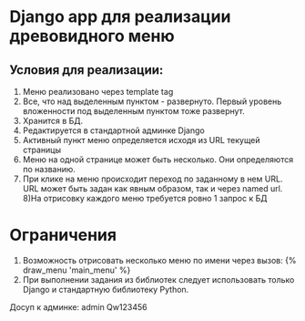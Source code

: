 # Django app для реализации древовидного меню
## Условия для реализации:
1) Меню реализовано через template tag
2) Все, что над выделенным пунктом - развернуто. Первый уровень вложенности под выделенным пунктом тоже развернут.
3) Хранится в БД.
4) Редактируется в стандартной админке Django
5) Активный пункт меню определяется исходя из URL текущей страницы
6) Меню на одной странице может быть несколько. Они определяются по названию.
7) При клике на меню происходит переход по заданному в нем URL. URL может быть задан как явным образом, так и через named url.
8)На отрисовку каждого меню требуется ровно 1 запрос к БД
# Ограничения
1) Возможность отрисовать несколько меню по имени через вызов:
 {% draw_menu 'main_menu' %}
2) При выполнении задания из библиотек следует использовать только Django и стандартную библиотеку Python.

Досуп к админке:
admin
Qw123456
